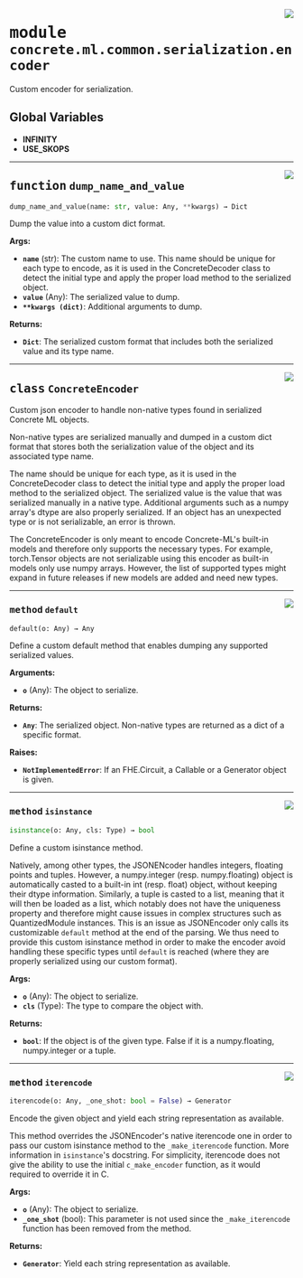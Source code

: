 <!-- markdownlint-disable -->

<a href="../../../src/concrete/ml/common/serialization/encoder.py#L0"><img align="right" style="float:right;" src="https://img.shields.io/badge/-source-cccccc?style=flat-square"></a>

# <kbd>module</kbd> `concrete.ml.common.serialization.encoder`

Custom encoder for serialization.

## **Global Variables**

- **INFINITY**
- **USE_SKOPS**

______________________________________________________________________

<a href="../../../src/concrete/ml/common/serialization/encoder.py#L33"><img align="right" style="float:right;" src="https://img.shields.io/badge/-source-cccccc?style=flat-square"></a>

## <kbd>function</kbd> `dump_name_and_value`

```python
dump_name_and_value(name: str, value: Any, **kwargs) → Dict
```

Dump the value into a custom dict format.

**Args:**

- <b>`name`</b> (str):  The custom name to use. This name should be unique for each type to encode, as  it is used in the ConcreteDecoder class to detect the initial type and apply the proper  load method to the serialized object.
- <b>`value`</b> (Any):  The serialized value to dump.
- <b>`**kwargs (dict)`</b>:  Additional arguments to dump.

**Returns:**

- <b>`Dict`</b>:  The serialized custom format that includes both the serialized value and its type  name.

______________________________________________________________________

<a href="../../../src/concrete/ml/common/serialization/encoder.py#L58"><img align="right" style="float:right;" src="https://img.shields.io/badge/-source-cccccc?style=flat-square"></a>

## <kbd>class</kbd> `ConcreteEncoder`

Custom json encoder to handle non-native types found in serialized Concrete ML objects.

Non-native types are serialized manually and dumped in a custom dict format that stores both the serialization value of the object and its associated type name.

The name should be unique for each type, as it is used in the ConcreteDecoder class to detect the initial type and apply the proper load method to the serialized object. The serialized value is the value that was serialized manually in a native type. Additional arguments such as a numpy array's dtype are also properly serialized. If an object has an unexpected type or is not serializable, an error is thrown.

The ConcreteEncoder is only meant to encode Concrete-ML's built-in models and therefore only supports the necessary types. For example, torch.Tensor objects are not serializable using this encoder as built-in models only use numpy arrays. However, the list of supported types might expand in future releases if new models are added and need new types.

______________________________________________________________________

<a href="../../../src/concrete/ml/common/serialization/encoder.py#L177"><img align="right" style="float:right;" src="https://img.shields.io/badge/-source-cccccc?style=flat-square"></a>

### <kbd>method</kbd> `default`

```python
default(o: Any) → Any
```

Define a custom default method that enables dumping any supported serialized values.

**Arguments:**

- <b>`o`</b> (Any):  The object to serialize.

**Returns:**

- <b>`Any`</b>:  The serialized object. Non-native types are returned as a dict of a specific  format.

**Raises:**

- <b>`NotImplementedError`</b>:  If an FHE.Circuit, a Callable or a Generator object is given.

______________________________________________________________________

<a href="../../../src/concrete/ml/common/serialization/encoder.py#L76"><img align="right" style="float:right;" src="https://img.shields.io/badge/-source-cccccc?style=flat-square"></a>

### <kbd>method</kbd> `isinstance`

```python
isinstance(o: Any, cls: Type) → bool
```

Define a custom isinstance method.

Natively, among other types, the JSONENcoder handles integers, floating points and tuples. However, a numpy.integer (resp. numpy.floating) object is automatically casted to a built-in int (resp. float) object, without keeping their dtype information. Similarly, a tuple is casted to a list, meaning that it will then be loaded as a list, which notably does not have the uniqueness property and therefore might cause issues in complex structures such as QuantizedModule instances. This is an issue as JSONEncoder only calls its customizable `default` method at the end of the parsing. We thus need to provide this custom isinstance method in order to make the encoder avoid handling these specific types until `default` is reached (where they are properly serialized using our custom format).

**Args:**

- <b>`o`</b> (Any):  The object to serialize.
- <b>`cls`</b> (Type):  The type to compare the object with.

**Returns:**

- <b>`bool`</b>:  If the object is of the given type. False if it is a numpy.floating, numpy.integer  or a tuple.

______________________________________________________________________

<a href="../../../src/concrete/ml/common/serialization/encoder.py#L111"><img align="right" style="float:right;" src="https://img.shields.io/badge/-source-cccccc?style=flat-square"></a>

### <kbd>method</kbd> `iterencode`

```python
iterencode(o: Any, _one_shot: bool = False) → Generator
```

Encode the given object and yield each string representation as available.

This method overrides the JSONEncoder's native iterencode one in order to pass our custom isinstance method to the `_make_iterencode` function. More information in `isinstance`'s docstring. For simplicity, iterencode does not give the ability to use the initial `c_make_encoder` function, as it would required to override it in C.

**Args:**

- <b>`o`</b> (Any):  The object to serialize.
- <b>`_one_shot`</b> (bool):  This parameter is not used since the `_make_iterencode` function has  been removed from the method.

**Returns:**

- <b>`Generator`</b>:  Yield each string representation as available.
